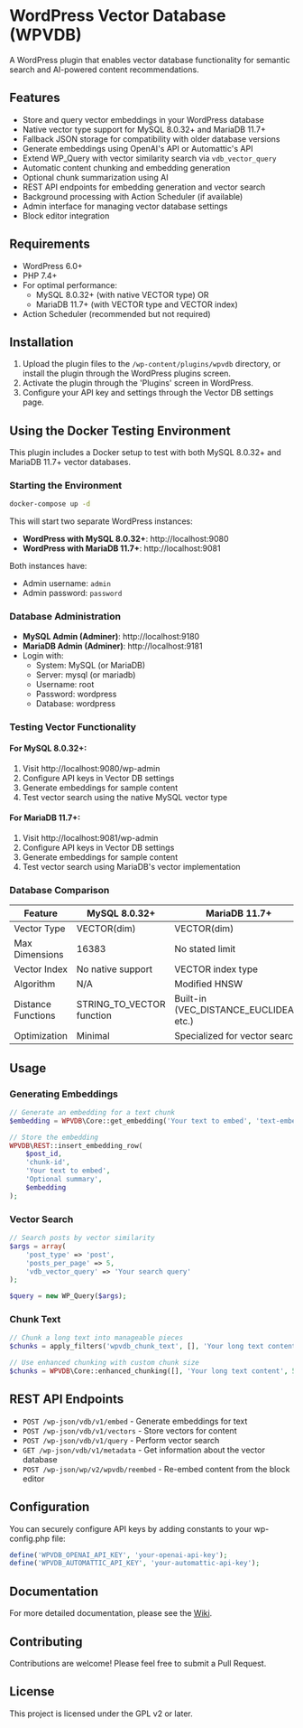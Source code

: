 # WordPress Vector Database (WPVDB)

A WordPress plugin that enables vector database functionality for semantic search and AI-powered content recommendations.

## Features

- Store and query vector embeddings in your WordPress database
- Native vector type support for MySQL 8.0.32+ and MariaDB 11.7+
- Fallback JSON storage for compatibility with older database versions 
- Generate embeddings using OpenAI's API or Automattic's API
- Extend WP_Query with vector similarity search via `vdb_vector_query`
- Automatic content chunking and embedding generation
- Optional chunk summarization using AI
- REST API endpoints for embedding generation and vector search
- Background processing with Action Scheduler (if available)
- Admin interface for managing vector database settings
- Block editor integration

## Requirements

- WordPress 6.0+
- PHP 7.4+
- For optimal performance:
  - MySQL 8.0.32+ (with native VECTOR type) OR
  - MariaDB 11.7+ (with VECTOR type and VECTOR index)
- Action Scheduler (recommended but not required)

## Installation

1. Upload the plugin files to the `/wp-content/plugins/wpvdb` directory, or install the plugin through the WordPress plugins screen.
2. Activate the plugin through the 'Plugins' screen in WordPress.
3. Configure your API key and settings through the Vector DB settings page.

## Using the Docker Testing Environment

This plugin includes a Docker setup to test with both MySQL 8.0.32+ and MariaDB 11.7+ vector databases.

### Starting the Environment

```bash
docker-compose up -d
```

This will start two separate WordPress instances:

- **WordPress with MySQL 8.0.32+**: http://localhost:9080
- **WordPress with MariaDB 11.7+**: http://localhost:9081

Both instances have:
- Admin username: `admin` 
- Admin password: `password`

### Database Administration

- **MySQL Admin (Adminer)**: http://localhost:9180
- **MariaDB Admin (Adminer)**: http://localhost:9181
- Login with:
  - System: MySQL (or MariaDB)
  - Server: mysql (or mariadb)
  - Username: root
  - Password: wordpress
  - Database: wordpress

### Testing Vector Functionality

#### For MySQL 8.0.32+:

1. Visit http://localhost:9080/wp-admin
2. Configure API keys in Vector DB settings
3. Generate embeddings for sample content
4. Test vector search using the native MySQL vector type

#### For MariaDB 11.7+:

1. Visit http://localhost:9081/wp-admin
2. Configure API keys in Vector DB settings
3. Generate embeddings for sample content
4. Test vector search using MariaDB's vector implementation

### Database Comparison

| Feature | MySQL 8.0.32+ | MariaDB 11.7+ |
|---------|------------|---------------|
| Vector Type | VECTOR(dim) | VECTOR(dim) |
| Max Dimensions | 16383 | No stated limit |
| Vector Index | No native support | VECTOR index type |
| Algorithm | N/A | Modified HNSW |
| Distance Functions | STRING_TO_VECTOR function | Built-in (VEC_DISTANCE_EUCLIDEAN, etc.) |
| Optimization | Minimal | Specialized for vector search |

## Usage

### Generating Embeddings

```php
// Generate an embedding for a text chunk
$embedding = WPVDB\Core::get_embedding('Your text to embed', 'text-embedding-3-small', 'https://api.openai.com/v1/', 'your-api-key');

// Store the embedding
WPVDB\REST::insert_embedding_row(
    $post_id,
    'chunk-id',
    'Your text to embed',
    'Optional summary',
    $embedding
);
```

### Vector Search

```php
// Search posts by vector similarity
$args = array(
    'post_type' => 'post',
    'posts_per_page' => 5,
    'vdb_vector_query' => 'Your search query'
);

$query = new WP_Query($args);
```

### Chunk Text

```php
// Chunk a long text into manageable pieces
$chunks = apply_filters('wpvdb_chunk_text', [], 'Your long text content');

// Use enhanced chunking with custom chunk size
$chunks = WPVDB\Core::enhanced_chunking([], 'Your long text content', 500);
```

## REST API Endpoints

- `POST /wp-json/vdb/v1/embed` - Generate embeddings for text
- `POST /wp-json/vdb/v1/vectors` - Store vectors for content
- `POST /wp-json/vdb/v1/query` - Perform vector search
- `GET /wp-json/vdb/v1/metadata` - Get information about the vector database
- `POST /wp-json/wp/v2/wpvdb/reembed` - Re-embed content from the block editor

## Configuration

You can securely configure API keys by adding constants to your wp-config.php file:

```php
define('WPVDB_OPENAI_API_KEY', 'your-openai-api-key');
define('WPVDB_AUTOMATTIC_API_KEY', 'your-automattic-api-key');
```

## Documentation

For more detailed documentation, please see the [Wiki](https://github.com/your-username/wpvdb/wiki).

## Contributing

Contributions are welcome! Please feel free to submit a Pull Request.

## License

This project is licensed under the GPL v2 or later.